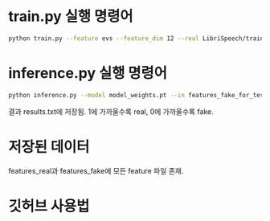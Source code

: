 # train.py 실행 명령어 

```bash
python train.py --feature evs --feature_dim 12 --real LibriSpeech/train-clean-360/all_audio --fake asvspoof2019/LA/ASVspoof2019_LA_train/flac --batch_size 32 --epochs 100000 --model lstm
```


# inference.py 실행 명령어

```bash
python inference.py --model model_weights.pt --in features_fake_for_test.txt --out result.txt
```

결과 results.txt에 저장됨. 1에 가까울수록 real, 0에 가까울수록 fake.

# 저장된 데이터
features_real과 features_fake에 모든 feature 파일 존재. 

# 깃허브 사용법
